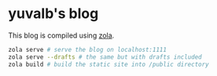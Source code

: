 # yuvalb's blog

This blog is compiled using [zola](https://www.getzola.org/).

```sh
zola serve # serve the blog on localhost:1111
zola serve --drafts # the same but with drafts included
zola build # build the static site into /public directory
```
